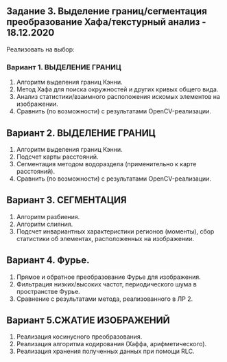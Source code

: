 ## Задание 3. Выделение границ/сегментация преобразование Хафа/текстурный анализ - **18.12.2020**



Реализовать на выбор:

### Вариант 1. ВЫДЕЛЕНИЕ ГРАНИЦ

1. Алгоритм выделения границ Кэнни.
2. Метод Хафа для поиска окружностей и других кривых общего вида.
3. Анализ статистики/взаимного расположения искомых элементов на изображении.
4. Сравнить (по возможности) с результатами OpenCV-реализации.

## Вариант 2. ВЫДЕЛЕНИЕ ГРАНИЦ

1. Алгоритм выделения границ Кэнни.
2. Подсчет карты расстояний.
3. Сегментация методом водораздела (применительно к карте расстояний).
4. Сравнить (по возможности) с результатами OpenCV-реализации.

## Вариант 3. СЕГМЕНТАЦИЯ

1. Алгоритм разбиения.
2. Алгоритм слияния.
3. Подсчет инвариантных характеристики регионов (моменты), сбор статистики об элементах, расположенных на изображении.

## Вариант 4. Фурье.

1. Прямое и обратное преобразование Фурье для изображения.
2. Фильтрация низких/высоких частот, периодического шума в пространстве Фурье.
3. Сравнение с результатами метода, реализованного в ЛР 2.

## Вариант 5.СЖАТИЕ ИЗОБРАЖЕНИЙ

1. Реализация косинусного преобразования.
2. Реализация алгоритма кодирования (Хаффа, арифметического).
3. Реализация хранения полученных данных при помощи RLC.

